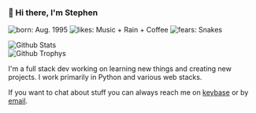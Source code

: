 ### 👋 Hi there, I'm Stephen

![born: Aug. 1995](https://img.shields.io/badge/born-Aug.%2011%20%F0%9F%8E%89-yellowgreen)
![likes: Music + Rain + Coffee](https://img.shields.io/badge/likes-Music%20%F0%9F%8E%B5%2B%20Rain%20%F0%9F%8C%A7%20%2B%20Coffee%20%E2%98%95%EF%B8%8F-blue)
![fears: Snakes](https://img.shields.io/badge/fears-Snakes%20%F0%9F%90%8D-lightgrey)

![Github Stats](https://github-readme-stats.vercel.app/api?username=stephen-bunn&theme=dracula&show_icons=true&count_private=true)
<br/>
![Github Trophys](https://github-profile-trophy.vercel.app/?username=stephen-bunn&theme=dracula&column=4&margin-w=8&margin-h=8)

I'm a full stack dev working on learning new things and creating new projects.
I work primarily in Python and various web stacks.

If you want to chat about stuff you can always reach me on [keybase](https://keybase.io/stephenbunn/chat) or by [email](mailto:stephen@bunn.io).
